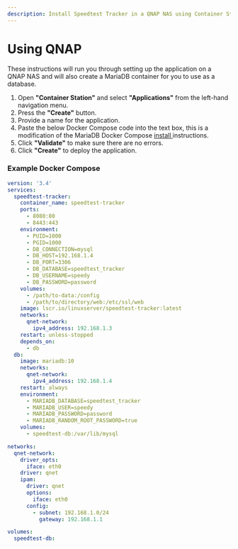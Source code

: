 ```yaml
---
description: Install Speedtest Tracker in a QNAP NAS using Container Station.
---
```


# Using QNAP

These instructions will run you through setting up the application on a QNAP NAS and will also create a MariaDB container for you to use as a database.

1. Open **"Container Station"** and select **"Applications"** from the left-hand navigation menu.
2. Press the **"Create"** button.
3. Provide a name for the application.
4. Paste the below Docker Compose code into the text box, this is a modification of the MariaDB Docker Compose [install ](installation.md)instructions.
5. Click **"Validate"** to make sure there are no errors.
6. Click **"Create"** to deploy the application.

### Example Docker Compose

```yaml
version: '3.4'
services:
  speedtest-tracker:
    container_name: speedtest-tracker
    ports:
      - 8080:80
      - 8443:443
    environment:
      - PUID=1000
      - PGID=1000
      - DB_CONNECTION=mysql
      - DB_HOST=192.168.1.4
      - DB_PORT=3306
      - DB_DATABASE=speedtest_tracker
      - DB_USERNAME=speedy
      - DB_PASSWORD=password
    volumes:
      - /path/to-data:/config
      - /path/to/directory/web:/etc/ssl/web
    image: lscr.io/linuxserver/speedtest-tracker:latest
    networks:
      qnet-network:
        ipv4_address: 192.168.1.3
    restart: unless-stopped
    depends_on:
      - db
  db:
    image: mariadb:10
    networks:
      qnet-network:
        ipv4_address: 192.168.1.4
    restart: always
    environment:
      - MARIADB_DATABASE=speedtest_tracker
      - MARIADB_USER=speedy
      - MARIADB_PASSWORD=password
      - MARIADB_RANDOM_ROOT_PASSWORD=true
    volumes:
      - speedtest-db:/var/lib/mysql

networks:
  qnet-network:
    driver_opts:
      iface: eth0
    driver: qnet
    ipam:
      driver: qnet
      options:
        iface: eth0
      config:
        - subnet: 192.168.1.0/24
          gateway: 192.168.1.1

volumes:
  speedtest-db:
```
